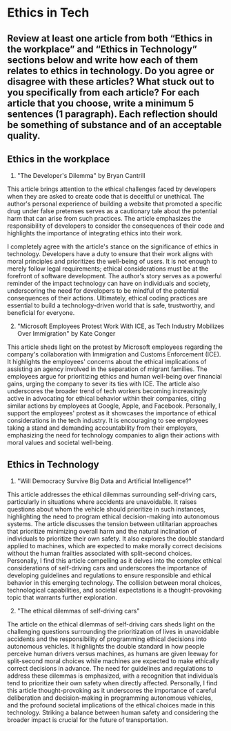 # Ethics in Tech

## Review at least one article from both “Ethics in the workplace” and “Ethics in Technology” sections below and write how each of them relates to ethics in technology. Do you agree or disagree with these articles? What stuck out to you specifically from each article? For each article that you choose, write a minimum 5 sentences (1 paragraph). Each reflection should be something of substance and of an acceptable quality.

## Ethics in the workplace
1. "The Developer's Dilemma" by Bryan Cantrill

This article brings attention to the ethical challenges faced by developers when they are asked to create code that is deceitful or unethical. The author's personal experience of building a website that promoted a specific drug under false pretenses serves as a cautionary tale about the potential harm that can arise from such practices. The article emphasizes the responsibility of developers to consider the consequences of their code and highlights the importance of integrating ethics into their work.

I completely agree with the article's stance on the significance of ethics in technology. Developers have a duty to ensure that their work aligns with moral principles and prioritizes the well-being of users. It is not enough to merely follow legal requirements; ethical considerations must be at the forefront of software development. The author's story serves as a powerful reminder of the impact technology can have on individuals and society, underscoring the need for developers to be mindful of the potential consequences of their actions. Ultimately, ethical coding practices are essential to build a technology-driven world that is safe, trustworthy, and beneficial for everyone.

2. "Microsoft Employees Protest Work With ICE, as Tech Industry Mobilizes Over Immigration" by Kate Conger

This article sheds light on the protest by Microsoft employees regarding the company's collaboration with Immigration and Customs Enforcement (ICE). It highlights the employees' concerns about the ethical implications of assisting an agency involved in the separation of migrant families. The employees argue for prioritizing ethics and human well-being over financial gains, urging the company to sever its ties with ICE. The article also underscores the broader trend of tech workers becoming increasingly active in advocating for ethical behavior within their companies, citing similar actions by employees at Google, Apple, and Facebook. Personally, I support the employees' protest as it showcases the importance of ethical considerations in the tech industry. It is encouraging to see employees taking a stand and demanding accountability from their employers, emphasizing the need for technology companies to align their actions with moral values and societal well-being.

## Ethics in Technology
1. "Will Democracy Survive Big Data and Artificial Intelligence?"

This article addresses the ethical dilemmas surrounding self-driving cars, particularly in situations where accidents are unavoidable. It raises questions about whom the vehicle should prioritize in such instances, highlighting the need to program ethical decision-making into autonomous systems. The article discusses the tension between utilitarian approaches that prioritize minimizing overall harm and the natural inclination of individuals to prioritize their own safety. It also explores the double standard applied to machines, which are expected to make morally correct decisions without the human frailties associated with split-second choices. Personally, I find this article compelling as it delves into the complex ethical considerations of self-driving cars and underscores the importance of developing guidelines and regulations to ensure responsible and ethical behavior in this emerging technology. The collision between moral choices, technological capabilities, and societal expectations is a thought-provoking topic that warrants further exploration.

2. "The ethical dilemmas of self-driving cars"

The article on the ethical dilemmas of self-driving cars sheds light on the challenging questions surrounding the prioritization of lives in unavoidable accidents and the responsibility of programming ethical decisions into autonomous vehicles. It highlights the double standard in how people perceive human drivers versus machines, as humans are given leeway for split-second moral choices while machines are expected to make ethically correct decisions in advance. The need for guidelines and regulations to address these dilemmas is emphasized, with a recognition that individuals tend to prioritize their own safety when directly affected. Personally, I find this article thought-provoking as it underscores the importance of careful deliberation and decision-making in programming autonomous vehicles, and the profound societal implications of the ethical choices made in this technology. Striking a balance between human safety and considering the broader impact is crucial for the future of transportation.